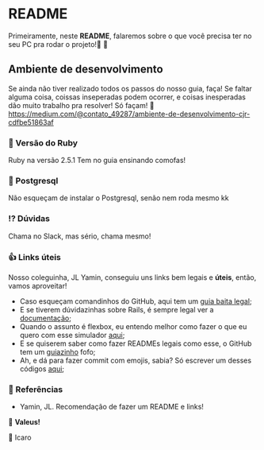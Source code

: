# README

Primeiramente, neste **README**, falaremos sobre o que você precisa ter no seu PC pra rodar o projeto!:tada: :tada:

## Ambiente de desenvolvimento

Se ainda não tiver realizado todos os passos do nosso guia, faça! Se faltar alguma coisa, coissas inseperadas podem ocorrer, e coisas inesperadas dão muito trabalho pra resolver!
Só façam! :see_no_evil:
https://medium.com/@contato_49287/ambiente-de-desenvolvimento-cjr-cdfbe51863af

 ### :gem: Versão do Ruby
Ruby na versão 2.5.1
Tem no guia ensinando comofas!

### :elephant: Postgresql

Não esqueçam de instalar o Postgresql, senão nem roda mesmo kk

### :interrobang: Dúvidas

Chama no Slack, mas sério, chama mesmo!

### :+1: Links úteis

Nosso coleguinha, JL Yamin, conseguiu uns links bem legais e **úteis**, então, vamos aproveitar!

- Caso esqueçam comandinhos do GitHub, aqui tem um [guia baita legal](http://rogerdudler.github.io/git-guide/index.pt_BR.html);
- E se tiverem dúvidazinhas sobre Rails, é sempre legal ver a [documentação](https://guides.rubyonrails.org/);
- Quando o assunto é flexbox, eu entendo melhor como fazer o que eu quero com esse simulador [aqui](https://demos.scotch.io/visual-guide-to-css3-flexbox-flexbox-playground/demos/);
- E se quiserem saber como fazer READMEs legais como esse, o GitHub tem um [guiazinho](https://guides.github.com/features/mastering-markdown/) fofo;
- Ah, e dá para fazer commit com emojis, sabia? Só escrever um desses códigos [aqui](https://gist.github.com/rxaviers/7360908);


### :link: Referências
- Yamin, JL. Recomendação de fazer um README e links!

:clap: **Valeus!**

:running: Icaro

